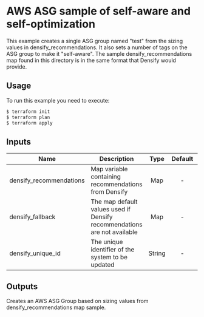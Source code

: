 # AWS ASG sample of self-aware and self-optimization

This example creates a single ASG group named "test" from the sizing values in densify_recommendations. 
It also sets a number of tags on the ASG group to make it "self-aware".
The sample densify_recommendations map found in this directory is in the same format that Densify would provide.  

## Usage

To run this example you need to execute:

```bash
$ terraform init
$ terraform plan
$ terraform apply
```

## Inputs

| Name | Description | Type | Default | Required |
|------|-------------|:----:|:-----:|:-----:|
| densify_recommendations | Map variable containing recommendations from Densify | Map | - | Yes |
| densify_fallback | The map default values used if Densify recommendations are not available | Map | - | Yyes |
| densify_unique_id | The unique identifier of the system to be updated | String | - | Yes |

## Outputs

Creates an AWS ASG Group based on sizing values from densify_recommendations map sample.
